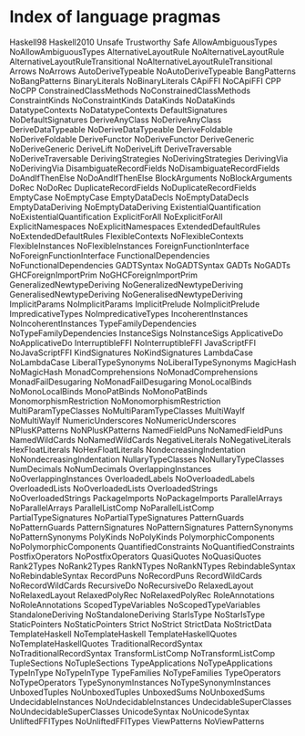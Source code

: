 # Index of language pragmas

Haskell98
Haskell2010
Unsafe
Trustworthy
Safe
AllowAmbiguousTypes
NoAllowAmbiguousTypes
AlternativeLayoutRule
NoAlternativeLayoutRule
AlternativeLayoutRuleTransitional
NoAlternativeLayoutRuleTransitional
Arrows
NoArrows
AutoDeriveTypeable
NoAutoDeriveTypeable
BangPatterns
NoBangPatterns
BinaryLiterals
NoBinaryLiterals
CApiFFI
NoCApiFFI
CPP
NoCPP
ConstrainedClassMethods
NoConstrainedClassMethods
ConstraintKinds
NoConstraintKinds
DataKinds
NoDataKinds
DatatypeContexts
NoDatatypeContexts
DefaultSignatures
NoDefaultSignatures
DeriveAnyClass
NoDeriveAnyClass
DeriveDataTypeable
NoDeriveDataTypeable
DeriveFoldable
NoDeriveFoldable
DeriveFunctor
NoDeriveFunctor
DeriveGeneric
NoDeriveGeneric
DeriveLift
NoDeriveLift
DeriveTraversable
NoDeriveTraversable
DerivingStrategies
NoDerivingStrategies
DerivingVia
NoDerivingVia
DisambiguateRecordFields
NoDisambiguateRecordFields
DoAndIfThenElse
NoDoAndIfThenElse
BlockArguments
NoBlockArguments
DoRec
NoDoRec
DuplicateRecordFields
NoDuplicateRecordFields
EmptyCase
NoEmptyCase
EmptyDataDecls
NoEmptyDataDecls
EmptyDataDeriving
NoEmptyDataDeriving
ExistentialQuantification
NoExistentialQuantification
ExplicitForAll
NoExplicitForAll
ExplicitNamespaces
NoExplicitNamespaces
ExtendedDefaultRules
NoExtendedDefaultRules
FlexibleContexts
NoFlexibleContexts
FlexibleInstances
NoFlexibleInstances
ForeignFunctionInterface
NoForeignFunctionInterface
FunctionalDependencies
NoFunctionalDependencies
GADTSyntax
NoGADTSyntax
GADTs
NoGADTs
GHCForeignImportPrim
NoGHCForeignImportPrim
GeneralizedNewtypeDeriving
NoGeneralizedNewtypeDeriving
GeneralisedNewtypeDeriving
NoGeneralisedNewtypeDeriving
ImplicitParams
NoImplicitParams
ImplicitPrelude
NoImplicitPrelude
ImpredicativeTypes
NoImpredicativeTypes
IncoherentInstances
NoIncoherentInstances
TypeFamilyDependencies
NoTypeFamilyDependencies
InstanceSigs
NoInstanceSigs
ApplicativeDo
NoApplicativeDo
InterruptibleFFI
NoInterruptibleFFI
JavaScriptFFI
NoJavaScriptFFI
KindSignatures
NoKindSignatures
LambdaCase
NoLambdaCase
LiberalTypeSynonyms
NoLiberalTypeSynonyms
MagicHash
NoMagicHash
MonadComprehensions
NoMonadComprehensions
MonadFailDesugaring
NoMonadFailDesugaring
MonoLocalBinds
NoMonoLocalBinds
MonoPatBinds
NoMonoPatBinds
MonomorphismRestriction
NoMonomorphismRestriction
MultiParamTypeClasses
NoMultiParamTypeClasses
MultiWayIf
NoMultiWayIf
NumericUnderscores
NoNumericUnderscores
NPlusKPatterns
NoNPlusKPatterns
NamedFieldPuns
NoNamedFieldPuns
NamedWildCards
NoNamedWildCards
NegativeLiterals
NoNegativeLiterals
HexFloatLiterals
NoHexFloatLiterals
NondecreasingIndentation
NoNondecreasingIndentation
NullaryTypeClasses
NoNullaryTypeClasses
NumDecimals
NoNumDecimals
OverlappingInstances
NoOverlappingInstances
OverloadedLabels
NoOverloadedLabels
OverloadedLists
NoOverloadedLists
OverloadedStrings
NoOverloadedStrings
PackageImports
NoPackageImports
ParallelArrays
NoParallelArrays
ParallelListComp
NoParallelListComp
PartialTypeSignatures
NoPartialTypeSignatures
PatternGuards
NoPatternGuards
PatternSignatures
NoPatternSignatures
PatternSynonyms
NoPatternSynonyms
PolyKinds
NoPolyKinds
PolymorphicComponents
NoPolymorphicComponents
QuantifiedConstraints
NoQuantifiedConstraints
PostfixOperators
NoPostfixOperators
QuasiQuotes
NoQuasiQuotes
Rank2Types
NoRank2Types
RankNTypes
NoRankNTypes
RebindableSyntax
NoRebindableSyntax
RecordPuns
NoRecordPuns
RecordWildCards
NoRecordWildCards
RecursiveDo
NoRecursiveDo
RelaxedLayout
NoRelaxedLayout
RelaxedPolyRec
NoRelaxedPolyRec
RoleAnnotations
NoRoleAnnotations
ScopedTypeVariables
NoScopedTypeVariables
StandaloneDeriving
NoStandaloneDeriving
StarIsType
NoStarIsType
StaticPointers
NoStaticPointers
Strict
NoStrict
StrictData
NoStrictData
TemplateHaskell
NoTemplateHaskell
TemplateHaskellQuotes
NoTemplateHaskellQuotes
TraditionalRecordSyntax
NoTraditionalRecordSyntax
TransformListComp
NoTransformListComp
TupleSections
NoTupleSections
TypeApplications
NoTypeApplications
TypeInType
NoTypeInType
TypeFamilies
NoTypeFamilies
TypeOperators
NoTypeOperators
TypeSynonymInstances
NoTypeSynonymInstances
UnboxedTuples
NoUnboxedTuples
UnboxedSums
NoUnboxedSums
UndecidableInstances
NoUndecidableInstances
UndecidableSuperClasses
NoUndecidableSuperClasses
UnicodeSyntax
NoUnicodeSyntax
UnliftedFFITypes
NoUnliftedFFITypes
ViewPatterns
NoViewPatterns
